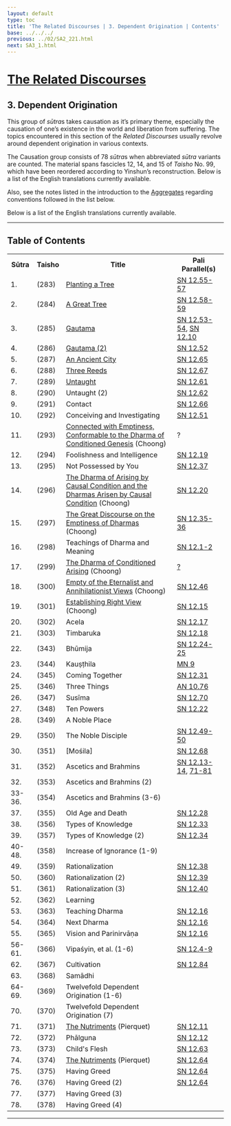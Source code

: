 ```yaml
---
layout: default
type: toc
title: 'The Related Discourses | 3. Dependent Origination | Contents'
base: ../../../
previous: ../02/SA2_221.html
next: SA3_1.html
---
```


<h1><a href="../index.html">The Related Discourses</a></h1>
<h2>3. Dependent Origination</h2>

<p>This group of <em>sūtra</em>s takes causation as it’s primary theme, especially the causation of one’s existence in the world and liberation from suffering. The topics encountered in this section of the <cite>Related Discourses</cite> usually revolve around dependent origination in various contexts.</p>

<p>The Causation group consists of 78 <em>sūtra</em>s when abbreviated <em>sūtra</em> variants are counted. The material spans fascicles 12, 14, and 15 of <cite>Taisho</cite> No. 99, which have been reordered according to Yinshun’s reconstruction. Below is a list of the English translations currently available.</p>

<p>Also, see the notes listed in the introduction to the <a href="../01/index.html" target="_blank">Aggregates</a> regarding conventions followed in the list below.</p>

<p>Below is a list of the English translations currently available.</p>

<hr/>

<h2>Table of Contents</h2>

<table class="ma-toc">
  <th>Sūtra</th>
  <th>Taisho</th>
  <th>Title</th>
  <th>Pali Parallel(s)</th>
  <tr>
    <td>1.</td>
    <td>(283)</td>
    <td><a href="SA3_1.html">Planting a Tree</a></td>
    <td><a href="https://suttacentral.net/sn12.55" target="_blank">SN 12.55-57</a></td>
  </tr>
  <tr>
    <td>2.</td>
    <td>(284)</td>
    <td><a href="SA3_2.html">A Great Tree</a></td>
    <td><a href="https://suttacentral.net/sn12.58" target="_blank">SN 12.58-59</a></td>
  </tr>
  <tr>
    <td>3.</td>
    <td>(285)</td>
    <td><a href="SA3_3.html">Gautama</a></td>
    <td><a href="https://suttacentral.net/sn12.53" target="_blank">SN 12.53-54</a>, <a href="https://suttacentral.net/sn12.10" target="_blank">SN 12.10</a></td>
  </tr>
  <tr>
    <td>4.</td>
    <td>(286)</td>
    <td><a href="SA3_4.html">Gautama (2)</a></td>
    <td><a href="https://suttacentral.net/sn12.52" target="_blank">SN 12.52</a></td>
  </tr>
  <tr>
    <td>5.</td>
    <td>(287)</td>
    <td><a href="SA3_5.html">An Ancient City</a></td>
    <td><a href="https://suttacentral.net/sn12.65" target="_blank">SN 12.65</a></td>
  </tr>
  <tr>
    <td>6.</td>
    <td>(288)</td>
    <td><a href="SA3_6.html">Three Reeds</a></td>
    <td><a href="https://suttacentral.net/sn12.67" target="_blank">SN 12.67</a></td>
  </tr>
  <tr>
    <td>7.</td>
    <td>(289)</td>
    <td><a href="SA3_7.html">Untaught</a></td>
    <td><a href="https://suttacentral.net/sn12.61" target="_blank">SN 12.61</a></td>
  </tr>
  <tr>
    <td>8.</td>
    <td>(290)</td>
    <td><!--<a href="SA3_8.html"></a>-->Untaught (2)</td>
    <td><a href="https://suttacentral.net/sn12.62" target="_blank">SN 12.62</a></td>
  </tr>
  <tr>
    <td>9.</td>
    <td>(291)</td>
    <td><!--<a href="SA3_9.html"></a>-->Contact</td>
    <td><a href="https://suttacentral.net/sn12.66" target="_blank">SN 12.66</a></td>
  </tr>
  <tr>
    <td>10.</td>
    <td>(292)</td>
    <td><!--<a href="SA3_10.html"></a>-->Conceiving and Investigating</td>
    <td><a href="https://suttacentral.net/sn12.51" target="_blank">SN 12.51</a></td>
  </tr>
  <tr>
    <td>11.</td>
    <td>(293)</td>
    <td><a href="https://suttacentral.net/sa293/en/choong" target="_blank">Connected with Emptiness, Conformable to the Dharma of Conditioned Genesis</a> (Choong)</td>
    <td>?</td>
  </tr>
  <tr>
    <td>12.</td>
    <td>(294)</td>
    <td><!--<a href="SA3_12.html">-->Foolishness and Intelligence<!--</a>--></td>
    <td><a href="https://suttacentral.net/sn12.19" target="_blank">SN 12.19</a></td>
  </tr>
  <tr>
    <td>13.</td>
    <td>(295)</td>
    <td><!--<a href="SA3_13.html"></a>-->Not Possessed by You</td>
    <td><a href="https://suttacentral.net/sn12.37" target="_blank">SN 12.37</a></td>
  </tr>
  <tr>
    <td>14.</td>
    <td>(296)</td>
    <td><a href="https://suttacentral.net/sa296/en/choong" target="_blank">The Dharma of Arising by Causal Condition and the Dharmas Arisen by Causal Condition</a> (Choong)</td>
    <td><a href="https://suttacentral.net/sn12.20" target="_blank">SN 12.20</a></td>
  </tr>
  <tr>
    <td>15.</td>
    <td>(297)</td>
    <td><a href="https://suttacentral.net/sa297/en/choong" target="_blank">The Great Discourse on the Emptiness of Dharmas</a> (Choong)</td>
    <td><a href="https://suttacentral.net/sn12.35" target="_blank">SN 12.35-36</a></td>
  </tr>
  <tr>
    <td>16.</td>
    <td>(298)</td>
    <td><!--<a href="SA3_16.html"></a>-->Teachings of Dharma and Meaning</td>
    <td><a href="https://suttacentral.net/sn12.1" target="_blank">SN 12.1-2</a></td>
  </tr>
  <tr>
    <td>17.</td>
    <td>(299)</td>
    <td><a href="https://suttacentral.net/sa299/en/choong" target="_blank">The Dharma of Conditioned Arising</a> (Choong)</td>
    <td><a href="https://suttacentral.net/sn12.46" target="_blank">?</a></td>
  </tr>
  <tr>
    <td>18.</td>
    <td>(300)</td>
    <td><a href="https://suttacentral.net/sa300/en/choong" target="_blank">Empty of the Eternalist and Annihilationist Views</a> (Choong)</td>
    <td><a href="https://suttacentral.net/sn12.46" target="_blank">SN 12.46</a></td>
  </tr>
  <tr>
    <td>19.</td>
    <td>(301)</td>
    <td><a href="https://suttacentral.net/sa301/en/choong" target="_blank">Establishing Right View</a> (Choong)</td>
    <td><a href="https://suttacentral.net/sn12.15" target="_blank">SN 12.15</a></td>
  </tr>
  <tr>
    <td>20.</td>
    <td>(302)</td>
    <td><!--<a href="SA3_20.html"></a>-->Acela</td>
    <td><a href="https://suttacentral.net/sn12.17" target="_blank">SN 12.17</a></td>
  </tr>
  <tr>
    <td>21.</td>
    <td>(303)</td>
    <td><!--<a href="SA3_21.html"></a>-->Timbaruka</td>
    <td><a href="https://suttacentral.net/sn12.18" target="_blank">SN 12.18</a></td>
  </tr>
  <tr>
    <td>22.</td>
    <td>(343)</td>
    <td><!--<a href="SA3_22.html"></a>-->Bhūmija</td>
    <td><a href="https://suttacentral.net/sn12.24" target="_blank">SN 12.24-25</a></td>
  </tr>
  <tr>
    <td>23.</td>
    <td>(344)</td>
    <td><!--<a href="SA3_23.html"></a>-->Kauṣṭhila</td>
    <td><a href="https://suttacentral.net/mn9" target="_blank">MN 9</a></td>
  </tr>
  <tr>
    <td>24.</td>
    <td>(345)</td>
    <td><!--<a href="SA3_24.html"></a>-->Coming Together</td>
    <td><a href="https://suttacentral.net/sn12.31" target="_blank">SN 12.31</a></td>
  </tr>
  <tr>
    <td>25.</td>
    <td>(346)</td>
    <td><!--<a href="SA3_25.html"></a>-->Three Things</td>
    <td><a href="https://suttacentral.net/an10.76" target="_blank">AN 10.76</a></td>
  </tr>
  <tr>
    <td>26.</td>
    <td>(347)</td>
    <td><!--<a href="SA3_26.html"></a>-->Susīma</td>
    <td><a href="https://suttacentral.net/sn12.70" target="_blank">SN 12.70</a></td>
  </tr>
  <tr>
    <td>27.</td>
    <td>(348)</td>
    <td><!--<a href="SA3_27.html"></a>-->Ten Powers</td>
    <td><a href="https://suttacentral.net/sn12.22" target="_blank">SN 12.22</a></td>
  </tr>
  <tr>
    <td>28.</td>
    <td>(349)</td>
    <td><!--<a href="SA3_28.html"></a>-->A Noble Place</td>
    <td></td>
  </tr>
  <tr>
    <td>29.</td>
    <td>(350)</td>
    <td><!--<a href="SA3_29.html"></a>-->The Noble Disciple</td>
    <td><a href="https://suttacentral.net/sn12.49" target="_blank">SN 12.49-50</a></td>
  </tr>
  <tr>
    <td>30.</td>
    <td>(351)</td>
    <td><!--<a href="SA3_30.html"></a>-->[Mośila]</td>
    <td><a href="https://suttacentral.net/sn12.68" target="_blank">SN 12.68</a></td>
  </tr>
  <tr>
    <td>31.</td>
    <td>(352)</td>
    <td><!--<a href="SA3_31.html"></a>-->Ascetics and Brahmins</td>
    <td><a href="https://suttacentral.net/sn12.13" target="_blank">SN 12.13-14</a>, <a href="https://suttacentral.net/sn12.71" target="_blank">71-81</a></td>
  </tr>
  <tr>
    <td>32.</td>
    <td>(353)</td>
    <td><!--<a href="SA3_32.html"></a>-->Ascetics and Brahmins (2)</td>
    <td></td>
  </tr>
  <tr>
    <td>33-36.</td>
    <td>(354)</td>
    <td><!--<a href="SA3_33-36.html"></a>-->Ascetics and Brahmins (3-6)</td>
    <td></td>
  </tr>
  <tr>
    <td>37.</td>
    <td>(355)</td>
    <td><!--<a href="SA3_37.html"></a>-->Old Age and Death</td>
    <td><a href="https://suttacentral.net/sn12.28" target="_blank">SN 12.28</a></td>
  </tr>
  <tr>
    <td>38.</td>
    <td>(356)</td>
    <td><!--<a href="SA3_38.html"></a>-->Types of Knowledge</td>
    <td><a href="https://suttacentral.net/sn12.33" target="_blank">SN 12.33</a></td>
  </tr>
  <tr>
    <td>39.</td>
    <td>(357)</td>
    <td><!--<a href="SA3_39.html"></a>-->Types of Knowledge (2)</td>
    <td><a href="https://suttacentral.net/sn12.34" target="_blank">SN 12.34</a></td>
  </tr>
  <tr>
    <td>40-48.</td>
    <td>(358)</td>
    <td><!--<a href="SA3_40-48.html"></a>-->Increase of Ignorance (1-9)</td>
    <td></td>
  </tr>
  <tr>
    <td>49.</td>
    <td>(359)</td>
    <td><!--<a href="SA3_49.html"></a>-->Rationalization</td>
    <td><a href="https://suttacentral.net/sn12.38" target="_blank">SN 12.38</a></td>
  </tr>
  <tr>
    <td>50.</td>
    <td>(360)</td>
    <td><!--<a href="SA3_50.html"></a>-->Rationalization (2)</td>
    <td><a href="https://suttacentral.net/sn12.39" target="_blank">SN 12.39</a></td>
  </tr>
  <tr>
    <td>51.</td>
    <td>(361)</td>
    <td><!--<a href="SA3_51.html"></a>-->Rationalization (3)</td>
    <td><a href="https://suttacentral.net/sn12.40" target="_blank">SN 12.40</a></td>
  </tr>
  <tr>
    <td>52.</td>
    <td>(362)</td>
    <td><!--<a href="SA3_52.html"></a>-->Learning</td>
    <td></td>
  </tr>
  <tr>
    <td>53.</td>
    <td>(363)</td>
    <td><!--<a href="SA3_53.html"></a>-->Teaching Dharma</td>
    <td><a href="https://suttacentral.net/sn12.16" target="_blank">SN 12.16</a></td>
  </tr>
  <tr>
    <td>54.</td>
    <td>(364)</td>
    <td><!--<a href="SA3_54.html"></a>-->Next Dharma</td>
    <td><a href="https://suttacentral.net/sn12.16" target="_blank">SN 12.16</a></td>
  </tr>
  <tr>
    <td>55.</td>
    <td>(365)</td>
    <td><!--<a href="SA3_55.html"></a>-->Vision and Parinirvāṇa</td>
    <td><a href="https://suttacentral.net/sn12.16" target="_blank">SN 12.16</a></td>
  </tr>
  <tr>
    <td>56-61.</td>
    <td>(366)</td>
    <td><!--<a href="SA3_56-61.html"></a>-->Vipaśyin, et al. (1-6)</td>
    <td><a href="https://suttacentral.net/sn12.4" target="_blank">SN 12.4-9</a></td>
  </tr>
  <tr>
    <td>62.</td>
    <td>(367)</td>
    <td><!--<a href="SA3_62.html"></a>-->Cultivation</td>
    <td><a href="https://suttacentral.net/sn12.84" target="_blank">SN 12.84</a></td>
  </tr>
  <tr>
    <td>63.</td>
    <td>(368)</td>
    <td><!--<a href="SA3_63.html"></a>-->Samādhi</td>
    <td></td>
  </tr>
    <tr>
    <td>64-69.</td>
    <td>(369)</td>
    <td><!--<a href="SA3_64-69.html"></a>-->Twelvefold Dependent Origination (1-6)</td>
    <td></td>
  </tr>
  <tr>
    <td>70.</td>
    <td>(370)</td>
    <td><!--<a href="SA3_70.html"></a>-->Twelvefold Dependent Origination (7)</td>
    <td></td>
  </tr>
  <tr>
    <td>71.</td>
    <td>(371)</td>
    <td><a href="https://suttacentral.net/sa371/en/pierquet" target="_blank">The Nutriments</a> (Pierquet)</td>
    <td><a href="https://suttacentral.net/sn12.11" target="_blank">SN 12.11</a></td>
  </tr>
    <tr>
    <td>72.</td>
    <td>(372)</td>
    <td><!--<a href="SA3_72.html"></a>-->Phālguna</td>
    <td><a href="https://suttacentral.net/sn12.12" target="_blank">SN 12.12</a></td>
  </tr>
  <tr>
    <td>73.</td>
    <td>(373)</td>
    <td><!--<a href="SA3_73.html"></a>-->Child's Flesh</td>
    <td><a href="https://suttacentral.net/sn12.63" target="_blank">SN 12.63</a></td>
  </tr>
    <tr>
    <td>74.</td>
    <td>(374)</td>
    <td><a href="https://suttacentral.net/sa374/en/pierquet" target="_blank">The Nutriments</a> (Pierquet)</td>
    <td><a href="https://suttacentral.net/sn12.64" target="_blank">SN 12.64</a></td>
  </tr>
    <tr>
    <td>75.</td>
    <td>(375)</td>
    <td><a href="SA3_75.html"></a>Having Greed</td>
    <td><a href="https://suttacentral.net/sn12.64" target="_blank">SN 12.64</a></td>
  </tr>
    <tr>
    <td>76.</td>
    <td>(376)</td>
    <td><a href="SA3_76.html"></a>Having Greed (2)</td>
    <td><a href="https://suttacentral.net/sn12.64" target="_blank">SN 12.64</a></td>
  </tr>
    <tr>
    <td>77.</td>
    <td>(377)</td>
    <td><a href="SA3_77.html"></a>Having Greed (3)</td>
    <td></td>
  </tr>
    <tr>
    <td>78.</td>
    <td>(378)</td>
    <td><a href="SA3_78.html"></a>Having Greed (4)</td>
    <td></td>
  </tr>
</table>

<hr/>